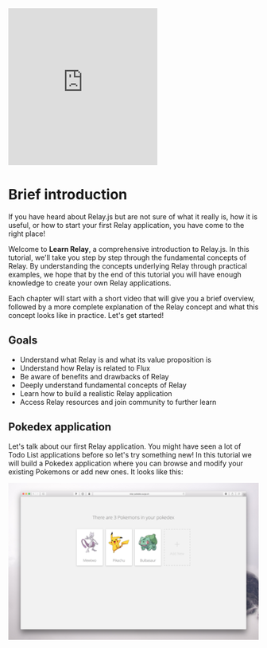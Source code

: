 <iframe height="315" src="https://www.youtube.com/embed/EQcUmSEkr2Q" frameborder="0" allowfullscreen></iframe>

# Brief introduction

If you have heard about Relay.js but are not sure of what it really is, how it is useful, or how to start your first Relay application, you have come to the right place!

Welcome to **Learn Relay**, a comprehensive introduction to Relay.js. In this tutorial, we'll take you step by step through the fundamental concepts of Relay. By understanding the concepts underlying Relay through practical examples, we hope that by the end of this tutorial you will have enough knowledge to create your own Relay applications.

Each chapter will start with a short video that will give you a brief overview, followed by a more complete explanation of the Relay concept and what this concept looks like in practice. Let's get started!

## Goals

- Understand what Relay is and what its value proposition is
- Understand how Relay is related to Flux
- Be aware of benefits and drawbacks of Relay
- Deeply understand fundamental concepts of Relay
- Learn how to build a realistic Relay application
- Access Relay resources and join community to further learn

## Pokedex application

Let's talk about our first Relay application. You might have seen a lot of Todo List applications before so let's try something new! In this tutorial we will build a Pokedex application where you can browse and modify your existing Pokemons or add new ones. It looks like this:

![](../images/pokedex.png)
